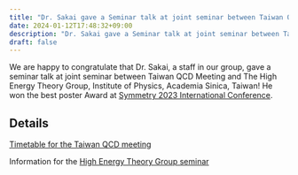 ```yaml
---
title: "Dr. Sakai gave a Seminar talk at joint seminar between Taiwan QCD Meeting and The High Energy Theory Group, Institute of Physics, Academia Sinica, Taiwan"
date: 2024-01-12T17:48:32+09:00
description: "Dr. Sakai gave a Seminar talk at joint seminar between Taiwan QCD Meeting and The High Energy Theory Group, Institute of Physics, Academia Sinica, Taiwan"
draft: false
---
```


We are happy to congratulate that Dr. Sakai, a staff in our group, gave a seminar talk at joint seminar between Taiwan QCD Meeting and The High Energy Theory Group, Institute of Physics, Academia Sinica, Taiwan!
He won the best poster Award at [Symmetry 2023 International Conference](https://symmetry2023.sciforum.net/#event_awards).

<!--more-->

## Details

[Timetable for the Taiwan QCD meeting](https://indico.phys.sinica.edu.tw/event/91/)

Information for the [High Energy Theory Group seminar](https://www.phys.sinica.edu.tw/~heptheory/a_content.php?year=2024&type=Seminar&actid=446&title=Hydrodynamic%20fluctuations%20in%20high-energy%20heavy-ion%20collisions)
